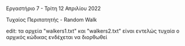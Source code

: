 Εργαστήριο 7 - Τρίτη 12 Απριλίου 2022

Τυχαίος Περιπατητής - Random Walk


edit: τα αρχεία "walkers1.txt" και "walkers2.txt" είναι εντελώς τυχαία
ο αρχικός κώδικας ενδέχεται να διορθωθεί
